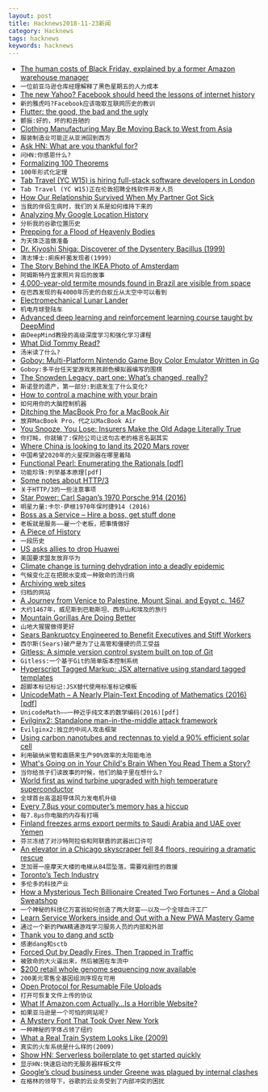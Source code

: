 ```yaml
---
layout: post
title: Hacknews2018-11-23新闻
category: Hacknews
tags: hacknews
keywords: hacknews
---
```




- [The human costs of Black Friday, explained by a former Amazon warehouse manager](https://www.vox.com/the-goods/2018/11/20/18103516/black-friday-cyber-monday-amazon-fulfillment-center)
- `一位前亚马逊仓库经理解释了黑色星期五的人力成本`
- [The new Yahoo? Facebook should heed the lessons of internet history](https://www.economist.com/business/2018/11/24/facebook-should-heed-the-lessons-of-internet-history)
- `新的雅虎吗?Facebook应该吸取互联网历史的教训`
- [Flutter: the good, the bad and the ugly](https://medium.com/asos-techblog/flutter-vs-react-native-for-ios-android-app-development-c41b4e038db9)
- `颤振:好的，坏的和丑陋的`
- [Clothing Manufacturing May Be Moving Back to West from Asia](https://www.bloomberg.com/opinion/articles/2018-10-19/clothing-manufacturing-may-be-moving-back-to-west-from-asia)
- `服装制造业可能正从亚洲回到西方`
- [Ask HN: What are you thankful for?](item?id=18509717)
- `问HN:你感恩什么?`
- [Formalizing 100 Theorems](http://www.cs.ru.nl/~freek/100/)
- `100年形式化定理`
- [Tab  Travel (YC W15) is hiring full-stack software developers in London](https://jobs.tab.travel/)
- `Tab Travel (YC W15)正在伦敦招聘全栈软件开发人员`
- [How Our Relationship Survived When My Partner Got Sick](https://www.menshealth.com/health/a25225033/male-caregivers/)
- `当我的伴侣生病时，我们的关系是如何维持下来的`
- [Analyzing My Google Location History](https://towardsdatascience.com/analyzing-my-google-location-history-d3a5c56c7b70?source)
- `分析我的谷歌位置历史`
- [Prepping for a Flood of Heavenly Bodies](https://www.quantamagazine.org/prepping-for-a-flood-of-heavenly-bodies-20181024/)
- `为天体泛滥做准备`
- [Dr. Kiyoshi Shiga: Discoverer of the Dysentery Bacillus (1999)](https://academic.oup.com/cid/article/29/5/1303/344334)
- `清志博士:痢疾杆菌发现者(1999)`
- [The Story Behind the IKEA Photo of Amsterdam](https://petapixel.com/2018/11/20/the-story-behind-that-ikea-photo-of-amsterdam/)
- `阿姆斯特丹宜家照片背后的故事`
- [4,000-year-old termite mounds found in Brazil are visible from space](https://www.eurekalert.org/pub_releases/2018-11/cp-4tm111318.php)
- `在巴西发现的有4000年历史的白蚁丘从太空中可以看到`
- [Electromechanical Lunar Lander](http://www.chrisfenton.com/electromechanical-lunar-lander/)
- `机电月球登陆车`
- [Advanced deep learning and reinforcement learning course taught by DeepMind](https://www.youtube.com/playlist?list=PLqYmG7hTraZDNJre23vqCGIVpfZ_K2RZs)
- `由DeepMind教授的高级深度学习和强化学习课程`
- [What Did Tommy Read?](https://www.the-tls.co.uk/articles/public/soldiers-reading-western-front/)
- `汤米读了什么?`
- [Goboy: Multi-Platform Nintendo Game Boy Color Emulator Written in Go](https://github.com/Humpheh/goboy)
- `Goboy:多平台任天堂游戏男孩颜色模拟器编写的围棋`
- [The Snowden Legacy, part one: What’s changed, really?](https://arstechnica.com/tech-policy/2018/11/the-snowden-legacy-part-one-whats-changed-really/)
- `斯诺登的遗产，第一部分:到底发生了什么变化?`
- [How to control a machine with your brain](https://www.newyorker.com/magazine/2018/11/26/how-to-control-a-machine-with-your-brain)
- `如何用你的大脑控制机器`
- [Ditching the MacBook Pro for a MacBook Air](http://bradfrost.com/blog/post/ditching-the-macbook-pro-for-a-macbook-air/)
- `放弃MacBook Pro，代之以MacBook Air`
- [You Snooze, You Lose: Insurers Make the Old Adage Literally True](https://www.propublica.org/article/you-snooze-you-lose-insurers-make-the-old-adage-literally-true)
- `你打盹，你就输了:保险公司让这句古老的格言名副其实`
- [Where China is looking to land its 2020 Mars rover](http://www.planetary.org/blogs/guest-blogs/china-2020-rover-sites.html)
- `中国希望2020年的火星探测器在哪里着陆`
- [Functional Pearl: Enumerating the Rationals [pdf]](https://www.cs.ox.ac.uk/jeremy.gibbons/publications/rationals.pdf)
- `功能珍珠:列举基本原理[pdf]`
- [Some notes about HTTP/3](https://blog.erratasec.com/2018/11/some-notes-about-http3.html)
- `关于HTTP/3的一些注意事项`
- [Star Power: Carl Sagan’s 1970 Porsche 914 (2016)](https://barnfinds.com/star-power-carl-sagans-1970-porsche-914/)
- `明星力量:卡尔·萨根1970年保时捷914 (2016)`
- [Boss as a Service – Hire a boss, get stuff done](https://bossasaservice.life/)
- `老板就是服务——雇一个老板，把事情做好`
- [A Piece of History](http://www.os2museum.com/wp/a-piece-of-history/)
- `一段历史`
- [US asks allies to drop Huawei](https://www.nzherald.co.nz/business/news/article.cfm?c_id=3&amp;objectid=12165136)
- `美国要求盟友放弃华为`
- [Climate change is turning dehydration into a deadly epidemic](https://mosaicscience.com/story/climate-change-deadly-epidemic-chronic-kidney-disease/)
- `气候变化正在把脱水变成一种致命的流行病`
- [Archiving web sites](https://lwn.net/Articles/766374/)
- `归档的网站`
- [A Journey from Venice to Palestine, Mount Sinai, and Egypt c. 1467](https://www.bl.uk/catalogues/illuminatedmanuscripts/record.asp?MSID=7667&amp;CollID=28&amp;NStart=1900)
- `大约1467年，威尼斯到巴勒斯坦、西奈山和埃及的旅行`
- [Mountain Gorillas Are Doing Better](https://www.nytimes.com/2018/11/19/science/mountain-gorilla-endangered.html)
- `山地大猩猩做得更好`
- [Sears Bankruptcy Engineered to Benefit Executives and Stiff Workers](https://www.nakedcapitalism.com/2018/11/sears-bankruptcy-engineered-benefit-executives-stiff-workers.html)
- `西尔斯(Sears)破产是为了让高管和僵硬的员工受益`
- [Gitless: A simple version control system built on top of Git](https://gitless.com/)
- `Gitless:一个基于Git的简单版本控制系统`
- [Hyperscript Tagged Markup: JSX alternative using standard tagged templates](https://github.com/developit/htm)
- `超脚本标记标记:JSX替代使用标准标记模板`
- [UnicodeMath – A Nearly Plain-Text Encoding of Mathematics (2016) [pdf]](https://www.unicode.org/notes/tn28/UTN28-PlainTextMath-v3.1.pdf)
- `UnicodeMath——一种近乎纯文本的数学编码(2016)[pdf]`
- [Evilginx2: Standalone man-in-the-middle attack framework](https://github.com/kgretzky/evilginx2)
- `Evilginx2:独立的中间人攻击框架`
- [Using carbon nanotubes and rectennas to yield a 90% efficient solar cell](https://pv-magazine-usa.com/2018/11/23/all-i-want-for-christmas-is-a-90-efficient-solar-panel/)
- `利用碳纳米管和直肠来生产90%效率的太阳能电池`
- [What&#39;s Going on in Your Child&#39;s Brain When You Read Them a Story?](https://www.kqed.org/mindshift/51281/whats-going-on-in-your-childs-brain-when-you-read-them-a-story)
- `当你给孩子们读故事的时候，他们的脑子里在想什么?`
- [World first as wind turbine upgraded with high temperature superconductor](https://www.chemistryworld.com/news/world-first-as-wind-turbine-upgraded-with-high-temperature-superconductor/3009780.article)
- `全球首台高温超导体风力发电机升级`
- [Every 7.8μs your computer’s memory has a hiccup](https://blog.cloudflare.com/every-7-8us-your-computers-memory-has-a-hiccup/)
- `每7.8μs你电脑的内存有打嗝`
- [Finland freezes arms export permits to Saudi Arabia and UAE over Yemen](https://thedefensepost.com/2018/11/22/finland-freezes-arms-exports-saudi-arabia-uae-yemen/)
- `芬兰冻结了对沙特阿拉伯和阿联酋的武器出口许可`
- [An elevator in a Chicago skyscraper fell 84 floors, requiring a dramatic rescue](https://www.washingtonpost.com/nation/2018/11/19/i-believed-we-were-going-die-an-elevator-chicago-skyscraper-fell-floors-requiring-dramatic-rescue-six-people/)
- `芝加哥一座摩天大楼的电梯从84层坠落，需要戏剧性的救援`
- [Toronto’s Tech Industry](https://blog.brainstation.io/5-reasons-why-torontos-tech-industry-continues-to-soar/)
- `多伦多的科技产业`
- [How a Mysterious Tech Billionaire Created Two Fortunes – And a Global Sweatshop](https://www.forbes.com/sites/nathanvardi/2018/11/19/how-a-mysterious-tech-billionaire-created-two-fortunesand-a-global-software-sweatshop/#4e6d77766cff)
- `一个神秘的科技亿万富翁如何创造了两大财富——以及一个全球血汗工厂`
- [Learn Service Workers inside and Out with a New PWA Mastery Game](https://serviceworkies.com/)
- `通过一个新的PWA精通游戏学习服务人员的内部和外部`
- [Thank you to dang and sctb](item?id=18512304)
- `感谢dang和sctb`
- [Forced Out by Deadly Fires, Then Trapped in Traffic](https://www.nytimes.com/2018/11/11/us/california-fire-paradise.html)
- `被致命的大火逼出来，然后被困在车流中`
- [$200 retail whole genome sequencing now available](https://us.dantelabs.com)
- `200美元零售全基因组测序现在可用`
- [Open Protocol for Resumable File Uploads](https://tus.io/)
- `打开可恢复文件上传的协议`
- [What If Amazon.com Actually…Is a Horrible Website?](https://www.buzzfeednews.com/article/katienotopoulos/amazon-website-sucks)
- `如果亚马逊是一个可怕的网站呢?`
- [A Mystery Font That Took Over New York](https://www.nytimes.com/interactive/2018/11/21/nyregion/new-york-storefronts-mystery-font.html)
- `一种神秘的字体占领了纽约`
- [What a Real Train System Looks Like (2009)](https://newworldeconomics.com/what-a-real-train-system-looks-like/)
- `真实的火车系统是什么样的(2009)`
- [Show HN: Serverless boilerplate to get started quickly](https://github.com/harijoe/serverless-boilerplate)
- `显示HN:快速启动的无服务器样板文件`
- [Google’s cloud business under Greene was plagued by internal clashes](https://www.cnbc.com/2018/11/21/google-cloud-plagued-by-internal-clashes-in-its-effort-to-catch-amazon.html)
- `在格林的领导下，谷歌的云业务受到了内部冲突的困扰`

